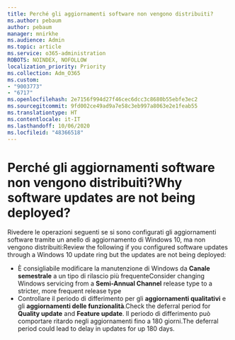```yaml
---
title: Perché gli aggiornamenti software non vengono distribuiti?
ms.author: pebaum
author: pebaum
manager: mnirkhe
ms.audience: Admin
ms.topic: article
ms.service: o365-administration
ROBOTS: NOINDEX, NOFOLLOW
localization_priority: Priority
ms.collection: Adm_O365
ms.custom:
- "9003773"
- "6717"
ms.openlocfilehash: 2e7156f994d27f46cec6dcc3c8680b55ebfe3ec2
ms.sourcegitcommit: 9fd002ce49ad9a7e58c3eb997a8063e2e1feab55
ms.translationtype: HT
ms.contentlocale: it-IT
ms.lasthandoff: 10/06/2020
ms.locfileid: "48366518"
---
```

# <a name="why-software-updates-are-not-being-deployed"></a><span data-ttu-id="83f07-102">Perché gli aggiornamenti software non vengono distribuiti?</span><span class="sxs-lookup"><span data-stu-id="83f07-102">Why software updates are not being deployed?</span></span>

<span data-ttu-id="83f07-103">Rivedere le operazioni seguenti se si sono configurati gli aggiornamenti software tramite un anello di aggiornamento di Windows 10, ma non vengono distribuiti:</span><span class="sxs-lookup"><span data-stu-id="83f07-103">Review the following if you configured software updates through a Windows 10 update ring but the updates are not being deployed:</span></span>  

- <span data-ttu-id="83f07-104">È consigliabile modificare la manutenzione di Windows da **Canale semestrale** a un tipo di rilascio più frequente</span><span class="sxs-lookup"><span data-stu-id="83f07-104">Consider changing Windows servicing from a  **Semi-Annual Channel**  release type to a stricter, more frequent release type</span></span>  
- <span data-ttu-id="83f07-105">Controllare il periodo di differimento per gli **aggiornamenti qualitativi** e gli **aggiornamenti delle funzionalità**.</span><span class="sxs-lookup"><span data-stu-id="83f07-105">Check the deferral period for  **Quality update**  and  **Feature update**.</span></span> <span data-ttu-id="83f07-106">Il periodo di differimento può comportare ritardo negli aggiornamenti fino a 180 giorni.</span><span class="sxs-lookup"><span data-stu-id="83f07-106">The deferral period could lead to delay in updates for up 180 days.</span></span>
